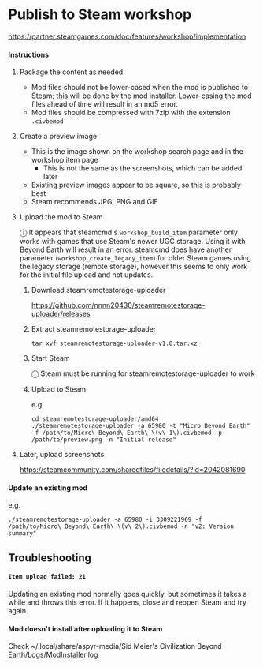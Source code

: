 # Publish to Steam workshop

https://partner.steamgames.com/doc/features/workshop/implementation

#### Instructions

1. Package the content as needed

   - Mod files should not be lower-cased when the mod is published to Steam; this will be done by the mod installer. Lower-casing the mod files ahead of time will result in an md5 error.
   - Mod files should be compressed with 7zip with the extension `.civbemod`

1. Create a preview image

   - This is the image shown on the workshop search page and in the workshop item page
     - This is not the same as the screenshots, which can be added later
   - Existing preview images appear to be square, so this is probably best
   - Steam recommends JPG, PNG and GIF

1. Upload the mod to Steam

   ⓘ It appears that steamcmd's `workshop_build_item` parameter only works with games that use Steam's newer UGC storage. Using it with Beyond Earth will result in an error. steamcmd does have another parameter (`workshop_create_legacy_item`) for older Steam games using the legacy storage (remote storage), however this seems to only work for the initial file upload and not updates.

   1. Download steamremotestorage-uploader

      https://github.com/nnnn20430/steamremotestorage-uploader/releases

   1. Extract steamremotestorage-uploader

      ```
      tar xvf steamremotestorage-uploader-v1.0.tar.xz
      ```

   1. Start Steam

      ⓘ Steam must be running for steamremotestorage-uploader to work

   1. Upload to Steam

      e.g.

      ```
      cd steamremotestorage-uploader/amd64
      ./steamremotestorage-uploader -a 65980 -t "Micro Beyond Earth" -f /path/to/Micro\ Beyond\ Earth\ \(v\ 1\).civbemod -p /path/to/preview.png -n "Initial release"
      ```

1. Later, upload screenshots

   https://steamcommunity.com/sharedfiles/filedetails/?id=2042081690

#### Update an existing mod

e.g.

```
./steamremotestorage-uploader -a 65980 -i 3309221969 -f /path/to/Micro\ Beyond\ Earth\ \(v\ 2\).civbemod -n "v2: Version summary"
```

## Troubleshooting

#### `Item upload failed: 21`

Updating an existing mod normally goes quickly, but sometimes it takes a while and throws this error. If it happens, close and reopen Steam and try again.

#### Mod doesn't install after uploading it to Steam

Check ~/.local/share/aspyr-media/Sid Meier's Civilization Beyond Earth/Logs/ModInstaller.log
